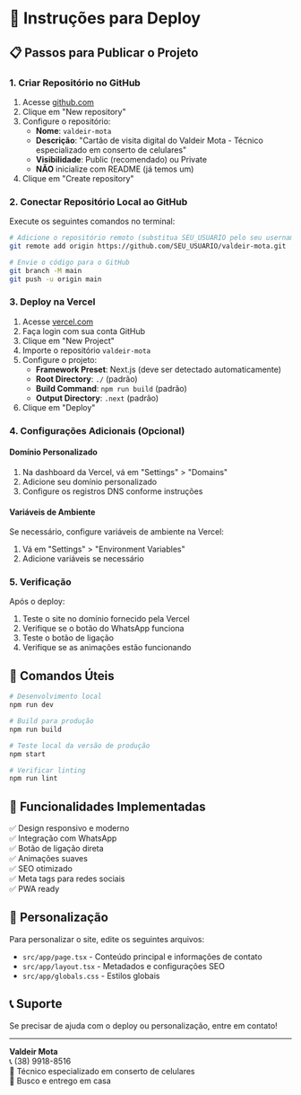 # 🚀 Instruções para Deploy

## 📋 Passos para Publicar o Projeto

### 1. Criar Repositório no GitHub

1. Acesse [github.com](https://github.com)
2. Clique em "New repository"
3. Configure o repositório:
   - **Nome**: `valdeir-mota`
   - **Descrição**: "Cartão de visita digital do Valdeir Mota - Técnico especializado em conserto de celulares"
   - **Visibilidade**: Public (recomendado) ou Private
   - **NÃO** inicialize com README (já temos um)
4. Clique em "Create repository"

### 2. Conectar Repositório Local ao GitHub

Execute os seguintes comandos no terminal:

```bash
# Adicione o repositório remoto (substitua SEU_USUARIO pelo seu username do GitHub)
git remote add origin https://github.com/SEU_USUARIO/valdeir-mota.git

# Envie o código para o GitHub
git branch -M main
git push -u origin main
```

### 3. Deploy na Vercel

1. Acesse [vercel.com](https://vercel.com)
2. Faça login com sua conta GitHub
3. Clique em "New Project"
4. Importe o repositório `valdeir-mota`
5. Configure o projeto:
   - **Framework Preset**: Next.js (deve ser detectado automaticamente)
   - **Root Directory**: `./` (padrão)
   - **Build Command**: `npm run build` (padrão)
   - **Output Directory**: `.next` (padrão)
6. Clique em "Deploy"

### 4. Configurações Adicionais (Opcional)

#### Domínio Personalizado

1. Na dashboard da Vercel, vá em "Settings" > "Domains"
2. Adicione seu domínio personalizado
3. Configure os registros DNS conforme instruções

#### Variáveis de Ambiente

Se necessário, configure variáveis de ambiente na Vercel:

1. Vá em "Settings" > "Environment Variables"
2. Adicione variáveis se necessário

### 5. Verificação

Após o deploy:

1. Teste o site no domínio fornecido pela Vercel
2. Verifique se o botão do WhatsApp funciona
3. Teste o botão de ligação
4. Verifique se as animações estão funcionando

## 🔧 Comandos Úteis

```bash
# Desenvolvimento local
npm run dev

# Build para produção
npm run build

# Teste local da versão de produção
npm start

# Verificar linting
npm run lint
```

## 📱 Funcionalidades Implementadas

✅ Design responsivo e moderno  
✅ Integração com WhatsApp  
✅ Botão de ligação direta  
✅ Animações suaves  
✅ SEO otimizado  
✅ Meta tags para redes sociais  
✅ PWA ready

## 🎨 Personalização

Para personalizar o site, edite os seguintes arquivos:

- `src/app/page.tsx` - Conteúdo principal e informações de contato
- `src/app/layout.tsx` - Metadados e configurações SEO
- `src/app/globals.css` - Estilos globais

## 📞 Suporte

Se precisar de ajuda com o deploy ou personalização, entre em contato!

---

**Valdeir Mota**  
📞 (38) 9918-8516  
🔧 Técnico especializado em conserto de celulares  
🚗 Busco e entrego em casa
